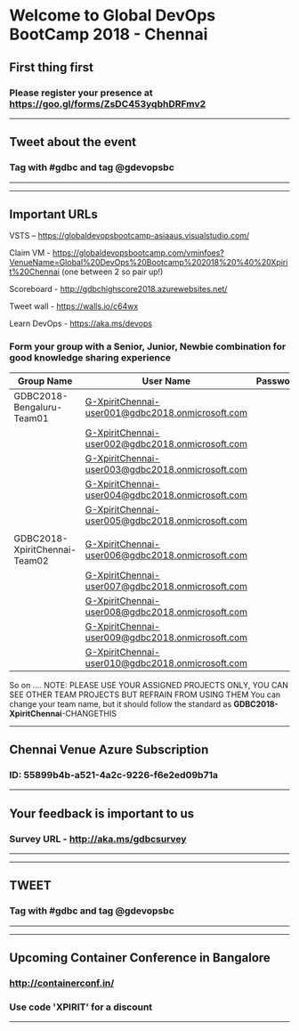 # Welcome to Global DevOps BootCamp 2018 - Chennai 

## First thing first 
### Please register your presence at https://goo.gl/forms/ZsDC453yqbhDRFmv2

************************************************************************************
## Tweet about the event 
### Tag with #gdbc and tag @gdevopsbc
************************************************************************************


************************************************************************************
## Important URLs
  VSTS – https://globaldevopsbootcamp-asiaaus.visualstudio.com/
  
  Claim VM - https://globaldevopsbootcamp.com/vminfoes?VenueName=Global%20DevOps%20Bootcamp%202018%20%40%20Xpirit%20Chennai (one between 2 so pair up!)
  
  Scoreboard - http://gdbchighscore2018.azurewebsites.net/
  
  Tweet wall - https://walls.io/c64wx
  
  Learn DevOps - https://aka.ms/devops

### Form your group with a Senior, Junior, Newbie combination for good knowledge sharing experience
| Group Name|User Name|Password|
|---|---|---|
|GDBC2018-Bengaluru-Team01|G-XpiritChennai-user001@gdbc2018.onmicrosoft.com||
||G-XpiritChennai-user002@gdbc2018.onmicrosoft.com||
||G-XpiritChennai-user003@gdbc2018.onmicrosoft.com||
||G-XpiritChennai-user004@gdbc2018.onmicrosoft.com||
||G-XpiritChennai-user005@gdbc2018.onmicrosoft.com||
||||
|GDBC2018-XpiritChennai-Team02|G-XpiritChennai-user006@gdbc2018.onmicrosoft.com||
||G-XpiritChennai-user007@gdbc2018.onmicrosoft.com||
||G-XpiritChennai-user008@gdbc2018.onmicrosoft.com||
||G-XpiritChennai-user009@gdbc2018.onmicrosoft.com||
||G-XpiritChennai-user010@gdbc2018.onmicrosoft.com||


So on ....
NOTE: PLEASE USE YOUR ASSIGNED PROJECTS ONLY, YOU CAN SEE OTHER TEAM PROJECTS BUT REFRAIN FROM USING THEM
You can change your team name, but it should follow the standard as **GDBC2018-XpiritChennai**-CHANGETHIS
************************************************************************************

## Chennai Venue Azure Subscription
### ID: 55899b4b-a521-4a2c-9226-f6e2ed09b71a

************************************************************************************
## Your feedback is important to us
### Survey URL - http://aka.ms/gdbcsurvey
************************************************************************************

************************************************************************************
## TWEET 
### Tag with #gdbc and tag @gdevopsbc
************************************************************************************

************************************************************************************
## Upcoming Container Conference in Bangalore
### http://containerconf.in/
### Use code 'XPIRIT' for a discount
************************************************************************************
